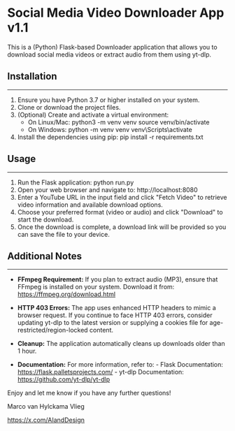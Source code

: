 # Social Media Video Downloader App v1.1

This is a (Python) Flask-based Downloader application that allows you to download social media videos or extract audio from them using yt-dlp.

## Installation
------------
1. Ensure you have Python 3.7 or higher installed on your system.
2. Clone or download the project files.
3. (Optional) Create and activate a virtual environment:
   - On Linux/Mac:
       python3 -m venv venv
       source venv/bin/activate
   - On Windows:
       python -m venv venv
       venv\Scripts\activate
4. Install the dependencies using pip:
       pip install -r requirements.txt

## Usage
-----
1. Run the Flask application:
       python run.py
2. Open your web browser and navigate to:
       http://localhost:8080
3. Enter a YouTube URL in the input field and click "Fetch Video" to retrieve video information and available download options.
4. Choose your preferred format (video or audio) and click "Download" to start the download.
5. Once the download is complete, a download link will be provided so you can save the file to your device.

## Additional Notes
----------------
- **FFmpeg Requirement:**
  If you plan to extract audio (MP3), ensure that FFmpeg is installed on your system. Download it from: https://ffmpeg.org/download.html

- **HTTP 403 Errors:**
  The app uses enhanced HTTP headers to mimic a browser request. If you continue to face HTTP 403 errors, consider updating yt-dlp to the latest version or supplying a cookies file for age-restricted/region-locked content.

- **Cleanup:**
  The application automatically cleans up downloads older than 1 hour.

- **Documentation:**
  For more information, refer to:
      - Flask Documentation: https://flask.palletsprojects.com/
      - yt-dlp Documentation: https://github.com/yt-dlp/yt-dlp

Enjoy and let me know if you have any further questions!

Marco van Hylckama Vlieg

https://x.com/AIandDesign
